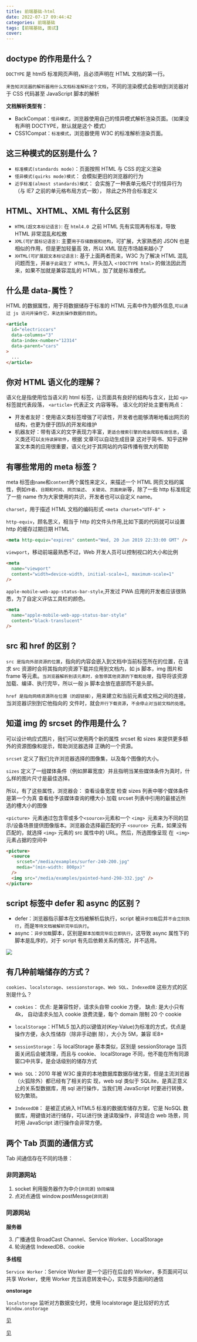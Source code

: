 ```yaml
---
title: 前端基础-html
date: 2022-07-17 09:44:42
categories: 前端基础
tags: [前端基础, 面试]
cover:
---
```


## doctype 的作⽤是什么？

`DOCTYPE` 是 html5 标准⽹⻚声明，且必须声明在 HTML ⽂档的第⼀⾏。

`来告知浏览器的解析器⽤什么⽂档标准解析这个⽂档`，不同的渲染模式会影响到浏览器对于 CSS 代码甚⾄ JavaScript 脚本的解析

**⽂档解析类型有：**

- BackCompat：`怪异模式`，浏览器使⽤⾃⼰的怪异模式解析渲染⻚⾯。（如果没有声明 DOCTYPE，默认就是这个 模式）
- CSS1Compat：`标准模式`，浏览器使⽤ W3C 的标准解析渲染⻚⾯。

## 这三种模式的区别是什么？

- `标准模式(standards mode)`：⻚⾯按照 HTML 与 CSS 的定义渲染
- `怪异模式(quirks mode)模式`： 会模拟更旧的浏览器的⾏为
- `近乎标准(almost standards)模式`： 会实施了⼀种表单元格尺⼨的怪异⾏为（与 IE7 之前的单元格布局⽅式⼀致）， 除此之外符合标准定义

## HTML、XHTML、XML 有什么区别

- `HTML(超⽂本标记语⾔)`: 在 `html4.0 `之前 HTML 先有实现再有标准，导致 HTML ⾮常混乱和松散
- `XML(可扩展标记语⾔)`: 主要`⽤于存储数据和结构`，可扩展，⼤家熟悉的 JSON 也是相似的作⽤，但是更加轻量⾼ 效，所以 XML 现在市场越来越⼩了
- `XHTML(可扩展超⽂本标记语⾔)`: 基于上⾯两者⽽来，W3C 为了解决 HTML 混乱问题⽽⽣，并`基于此诞⽣了 HTML5`，开头加⼊ `<!DOCTYPE html>` 的做法因此⽽来，如果不加就是兼容混乱的 HTML，加了就是标准模式。

## 什么是 data-属性？

HTML 的数据属性，⽤于将数据储存于标准的 HTML 元素中作为额外信息,`可以通过 js 访问并操作它，来达到操作数据的⽬的`。

```html
<article
  id="electriccars"
  data-columns="3"
  data-index-number="12314"
  data-parent="cars"
>
  ...
</article>
```

## 你对 HTML 语义化的理解？

语义化是指使⽤恰当语义的 html 标签，让⻚⾯具有良好的结构与含义，⽐如 `<p>` 标签就代表段落， `<article>` 代表正⽂ 内容等等。 语义化的好处主要有两点：

- 开发者友好：使⽤语义类标签增强了可读性，开发者也能够清晰地看出⽹⻚的结构，也更为便于团队的开发和维护
- 机器友好：带有语义的⽂字表现⼒丰富，`更适合搜索引擎的爬⾍爬取有效信息`，语义类还可以`⽀持读屏软件`，根据 ⽂章可以⾃动⽣成⽬录 这对于简书、知乎这种富⽂本类的应⽤很重要，语义化对于其⽹站的内容传播有很⼤的帮助

## 有哪些常⽤的 meta 标签？

meta 标签由`name`和`content`两个属性来定义，来描述⼀个 HTML ⽹⻚⽂档的属性，例如`作者`、`⽇期和时间`、`⽹⻚描述`、 `关键词`、`⻚⾯刷新`等，除了⼀些 http 标准规定了⼀些 name 作为⼤家使⽤的共识，开发者也可以⾃定义 name。

`charset`，⽤于描述 HTML ⽂档的编码形式 `<meta charset="UTF-8" >`

`http-equiv`，顾名思义，相当于 http 的⽂件头作⽤,⽐如下⾯的代码就可以设置 http 的缓存过期⽇期 HTML

```html
<meta http-equiv="expires" content="Wed, 20 Jun 2019 22:33:00 GMT" />
```

`viewport`，移动前端最熟悉不过，Web 开发⼈员可以控制视⼝的⼤⼩和⽐例

```html
<meta
  name="viewport"
  content="width=device-width, initial-scale=1, maximum-scale=1"
/>
```

`apple-mobile-web-app-status-bar-style`,开发过 PWA 应⽤的开发者应该很熟悉，为了⾃定义评估⼯具栏的颜⾊。

```html
<meta
  name="apple-mobile-web-app-status-bar-style"
  content="black-translucent"
/>
```

## src 和 href 的区别？

`src 是指向外部资源的位置`，指向的内容会嵌⼊到⽂档中当前标签所在的位置，在请求 src 资源时会将其指向的资源下载并应⽤到⽂档内，如 js 脚本，img 图⽚和 frame 等元素。`当浏览器解析到该元素时，会暂停其他资源的下载和处理`，指导将该资源加载、编译、执⾏完毕，所以⼀般 js 脚本会放在底部⽽不是头部。

`href 是指向⽹络资源所在位置（的超链接）`，⽤来建⽴和当前元素或⽂档之间的连接，当浏览器识别到它他指向的 ⽂件时，就会`并⾏下载资源`，`不会停⽌对当前⽂档的处理`。

## 知道 img 的 srcset 的作⽤是什么？

可以设计响应式图⽚，我们可以使⽤两个新的属性 srcset 和 sizes 来提供更多额外的资源图像和提示，帮助浏览器选择 正确的⼀个资源。

`srcset` 定义了我们允许浏览器选择的图像集，以及每个图像的⼤⼩。

`sizes` 定义了⼀组媒体条件（例如屏幕宽度）并且指明当某些媒体条件为真时，什么样的图⽚尺⼨是最佳选择。

所以，有了这些属性，浏览器会： 查看设备宽度 检查 sizes 列表中哪个媒体条件是第⼀个为真 查看给予该媒体查询的槽⼤⼩ 加载 srcset 列表中引⽤的最接近所选的槽⼤⼩的图像

`<picture> `元素通过包含零或多个`<source>`元素和⼀个 `<img> `元素来为不同的显示/设备场景提供图像版本。浏览器会选择最匹配的⼦ `<source> `元素，如果没有匹配的，就选择 `<img>` 元素的 src 属性中的 URL。然后，所选图像呈现 在` <img>` 元素占据的空间中

```html
<picture>
  <source
    srcset="/media/examples/surfer-240-200.jpg"
    media="(min-width: 800px)"
  />
  <img src="/media/examples/painted-hand-298-332.jpg" />
</picture>
```

## script 标签中 defer 和 async 的区别？

- defer：浏览器指示脚本在⽂档被解析后执⾏，script 被`异步加载`后并`不会⽴刻执⾏`，⽽是`等待⽂档被解析完毕后执⾏`。
- async：`异步加载`脚本，区别是`脚本加载完毕后⽴即执⾏`，这导致 async 属性下的脚本是乱序的，对于 script 有先后依赖关系的情况，并不适⽤。

<img src="http://t-blog-images.aijs.top/img/20220717111316.png" />

## 有⼏种前端储存的⽅式？

`cookies`、`localstorage`、`sessionstorage`、`Web SQL`、`IndexedDB` 这些⽅式的区别是什么？

- `cookies`：
  优点: 是兼容性好，请求头⾃带 cookie ⽅便，
  缺点: 是⼤⼩只有 4k， ⾃动请求头加⼊ cookie 浪费流量，每个 domain 限制 20 个 cookie

- `localStorage`：HTML5 加⼊的以键值对(Key-Value)为标准的⽅式，优点是操作⽅便，永久性储存（除⾮⼿动删 除），⼤⼩为 5M，兼容 IE8+

- `sessionStorage`：与 localStorage 基本类似，区别是 sessionStorage 当⻚⾯关闭后会被清理，⽽且与 cookie、 localStorage 不同，他不能在所有同源窗⼝中共享，是会话级别的储存⽅式

- `Web SQL`：2010 年被 W3C 废弃的本地数据库数据存储⽅案，但是主流浏览器（⽕狐除外）都已经有了相关的实 现，web sql 类似于 SQLite，是真正意义上的关系型数据库，⽤ sql 进⾏操作，当我们⽤ JavaScript 时要进⾏转换， 较为繁琐。

- `IndexedDB`： 是被正式纳⼊ HTML5 标准的数据库储存⽅案，它是 NoSQL 数据库，⽤键值对进⾏储存，可以进⾏快 速读取操作，⾮常适合 web 场景，同时⽤ JavaScript 进⾏操作会⾮常⽅便。

## 两个 Tab 页面的通信方式

Tab 间通信存在不同的场景：

### 非同源网站

1. socket 利用服务器作为中介(`非同源`) `协同编辑`
2. 点对点通信 window.postMessge(`非同源`)

### 同源网站

**服务器**

3. 广播通信 BroadCast Channel、Service Worker、LocalStorage
4. 轮询通信 IndexedDB、cookie

**多线程**

`Service Worker`：Service Worker 是一个运行在后台的 Worker，多页面间可以共享 Worker，使用 Worker 充当消息转发中心，实现多页面间的通信

**onstorage**

`localstorage` 监听对方数据变化时，使用 localstorage 是比较好的方式 `Window.onstorage`

<a href="https://blog.csdn.net/swl979623074/article/details/120338707" target="_blank" >见</a>

<a href="https://blog.csdn.net/weixin_44733660/article/details/124122112" target="_blank" >见</a>

<!-- **url 传参数** -->
